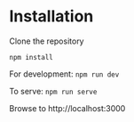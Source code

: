# Installation

Clone the repository

``` npm install ```

For development:
``` npm run dev ```

To serve:
``` npm run serve ```

Browse to http://localhost:3000
